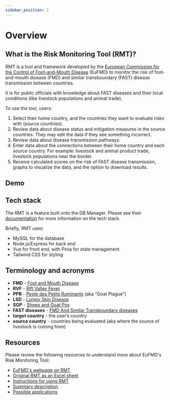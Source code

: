 ```yaml
---
sidebar_position: 1
---
```


# Overview

## What is the Risk Monitoring Tool (RMT)?

RMT is a tool and framework developed by the [European Commission for the Control of Foot-and-Mouth Disease](https://www.fao.org/eufmd/en/) (EuFMD) to monitor the risk of foot-and-mouth disease (FMD) and similar transboundary (FAST) disease transmission between countries.

It is for public officials with knowledge about FAST diseases and their local conditions (like livestock populations and animal trade).

To use the tool, users:

1. Select their home country, and the countries they want to evaluate risks with (source countries).
2. Review data about disease status and mitigation measures in the source countries. They may edit the data if they see something incorrect.
3. Review data about disease transmission pathways.
4. Enter data about the connections between their home country and each source country. For example: livestock and animal product trade, livestock populations near the border.
5. Receive calculated scores on the risk of FAST disease transmission, graphs to visualize the data, and the option to download results.

## Demo

## Tech stack

The RMT is a feature built onto the DB Manager. Please see their [documentation](/docs/db-manager/architecture) for more information on the tech stack.

Briefly, RMT uses:

- MySQL for the database
- Node.js/Express for back end
- Vue for front end, with Pinia for state management
- Tailwind CSS for styling

## Terminology and acronyms

- **FMD** - [Foot and Mouth Disease](https://woah.org/en/disease/foot-and-mouth-disease/)
- **RVF** - [Rift Valley Fever](https://www.cdc.gov/vhf/rvf/index.html)
- **PPR** - [Peste des Petits Ruminants](https://www.woah.org/en/disease/peste-des-petits-ruminants/) (aka “Goat Plague”)
- **LSD** - [Lumpy Skin Disease](https://www.woah.org/en/disease/lumpy-skin-disease/)
- **SGP** - [Sheep and Goat Pox](https://rr-asia.woah.org/en/projects/sheep-pox-and-goat-pox/)
- **FAST diseases** - [FMD And Similar Transboundary diseases](https://www.fao.org/eufmd/global-situation/about-fast-diseases/en/)
- **target country** - the user’s country
- **source country** - countries being evaluated (aka where the source of livestock is coming from)

## Resources

Please review the following resources to understand more about EuFMD's Risk Monitoring Tool:

- [EuFMD's webpage on RMT](https://www.fao.org/eufmd/tools/rmt-fast/en/)
- [Original RMT as an Excel sheet](https://docs.google.com/spreadsheets/d/1In-cu4ROEqjDh8nex12W2gFZx-6pJ0U_/edit?usp=drive_link&ouid=106400728932431541442&rtpof=true&sd=true)
- [Instructions for using RMT](https://drive.google.com/file/d/1ZDEqD-x_SH-2DYOJ830dsCZfwlFpDxmZ/view?usp=drive_link)
- [Summary description](https://drive.google.com/file/d/1WgH70XSs3QNReq6NMMzq2wQrGel7buKO/view?usp=drive_link)
- [Possible applications](https://drive.google.com/file/d/1gklD0nJsFrvoCX-aFir7xgmpeygMcgNd/view?usp=drive_link)
